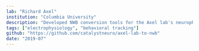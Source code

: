 ```yaml
---
lab: "Richard Axel"
institution: "Columbia University"
description: "Developed NWB conversion tools for the Axel lab's neurophysiology data, featuring both raw and processed data conversion capabilities. The project includes a comprehensive conversion pipeline with GUI tools for metadata editing and data visualization, supporting multiple data formats including NPZ and MAT files."
tags: ["electrophysiology", "behavioral tracking"]
github: "https://github.com/catalystneuro/axel-lab-to-nwb"
date: "2019-07"
---
```

